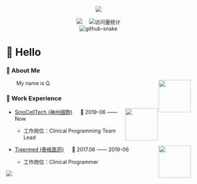 <div align="center">

  <!-- knock code pictures 敲代码的图片 -->
  <picture>
    <img src="https://github.com/AQ-Life/AQ-Life/assets/133300267/fb660a18-9887-45c3-87bc-7921318971b3" />
  </picture>

  <!-- for beauty 留个空行好看点 -->
  <div>&nbsp;</div>

  <!-- profile logo 个人资料徽标 -->
  <div>
    <a href="https://aq-life.github.io/qi.github.io/"><img src="https://img.shields.io/badge/Website-MY blog-blue" /></a>&emsp;
    <!-- visitor statistics logo 访问量统计徽标 -->
    <img src="https://komarev.com/ghpvc/?username=AQ-Life" alt="访问量统计" />
  </div>

  <!-- Snake Code Contribution Map 贪吃蛇代码贡献图 -->
  <picture>
    <source media="(prefers-color-scheme: dark)" srcset="https://cdn.jsdelivr.net/gh/sun0225SUN/sun0225SUN/profile-snake-contrib/github-contribution-grid-snake-dark.svg" />
    <source media="(prefers-color-scheme: light)" srcset="https://cdn.jsdelivr.net/gh/sun0225SUN/sun0225SUN/profile-snake-contrib/github-contribution-grid-snake.svg" />
    <img alt="github-snake" src="https://cdn.jsdelivr.net/gh/sun0225SUN/sun0225SUN/profile-snake-contrib/github-contribution-grid-snake-dark.svg" />
  </picture>

</div>

#  🙋 Hello

<tr><td>

### 🤺 About Me

<img align="right" width="88" src="https://cdn.jsdelivr.net/gh/sun0225SUN/sun0225SUN/assets/images/jobs.png" />

<p>&emsp;&emsp;My name is Q.</p>

</td></tr>

<tr><td>

### 🏢 Work Experience

<img align="right" width="88" src="https://github.com/AQ-Life/AQ-Life/assets/133300267/72699a26-6e13-46f9-91ae-a4802152d8a5" />

- [SinoCellTech (神州细胞)](http://www.sinocelltech.com/) &emsp; 📌 2019-06 —— Now

  - 工作岗位：Clinical Programming Team Lead

<img align="right" width="88" src="https://github.com/AQ-Life/AQ-Life/assets/133300267/31945186-0815-40be-9f7b-49f7b0066f07" />

- [Tigermed (泰格医药)](https://www.tigermedgrp.com/zh/homepage) &emsp; 📌 2017.06 —— 2019-06

  - 工作岗位：Clinical Programmer

</td></tr>


<!-- just img 图片 -->
<img src="https://cdn.jsdelivr.net/gh/sun0225SUN/sun0225SUN/assets/images/icon.png" /></div>
</div>
